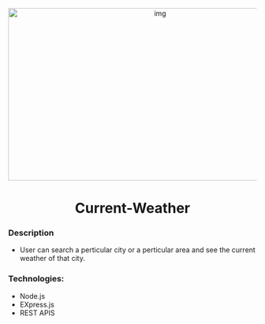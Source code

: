 <div align="center">
<img alt="img" height="350px" width="600px" src="https://images.ctfassets.net/hrltx12pl8hq/1DauLWsEwcnLf4NpCUMxxZ/85290d98239ff0bbee9803932249c444/weather-shutterstock_1716559711.jpg?fit=fill&w=1280&h=853&fm=webp" />

<h1> Current-Weather </h1>
</div>

### Description

- User can search a perticular city or a perticular area and see the current weather of that city.

### Technologies:

- Node.js
- EXpress.js
- REST APIS
